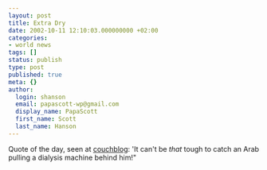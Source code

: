 ```yaml
---
layout: post
title: Extra Dry
date: 2002-10-11 12:10:03.000000000 +02:00
categories:
- world news
tags: []
status: publish
type: post
published: true
meta: {}
author:
  login: shanson
  email: papascott-wp@gmail.com
  display_name: PapaScott
  first_name: Scott
  last_name: Hanson
---
```

<p>Quote of the day, seen at <a href="http://www.couchblog.de/nico/archives/000657.php">couchblog</a>: 'It can't be <em>that</em> tough to catch an Arab pulling a dialysis machine behind him!"</p>
